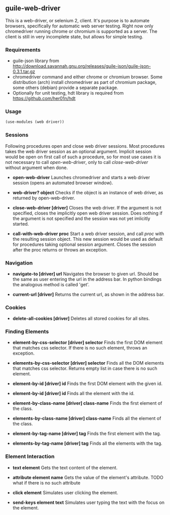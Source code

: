 ## guile-web-driver

This is a web-driver, or selenium 2, client.
It's purpose is to automate browsers, specifically for automatic web server testing.
Right now only chromedriver running chrome or chromium is supported as a server.
The client is still in very incomplete state, but allows for simple testing.

### Requirements

- guile-json library from http://download.savannah.gnu.org/releases/guile-json/guile-json-0.3.1.tar.gz
- chromedriver command and either chrome or chromium browser.
  Some distribution (arch) install chromedriver as part of chromium package, 
  some others (debian) provide a separate package.
- Optionally for unit testing, hdt library is required from https://github.com/her01n/hdt

### Usage

```guile
(use-modules (web driver))
```

### Sessions

Following procedures open and close web driver sessions.
Most procedures takes the web driver session as an optional argument.
Implicit session would be open on first call of such a procedure,
so for most use cases it is not necessary to call *open-web-driver*,
only to call *close-web-driver* without argument when done.

- **open-web-driver**
  Launches chromedriver and starts a web driver session (opens an automated browser window).

- **web-driver? object**
  Checks if the object is an instance of web driver, as returned by open-web-driver.

- **close-web-driver [driver]**
  Closes the web driver.
  If the argument is not specified, closes the implicitly open web driver session.
  Does nothing if the argument is not specified and the session was not yet imlicitly started.

- **call-with-web-driver proc**
  Start a web driver session, and call *proc* with the resulting session object.
  This new session would be used as default for procedures taking optional session argument.
  Closes the session after the proc returns or throws an exception.

### Navigation

- **navigate-to [driver] url**
  Navigates the browser to given url.
  Should be the same as user entering the url in the address bar.
  In python bindings the analogous method is called 'get'.

- **current-url [driver]**
  Returns the current url, as shown in the address bar.

### Cookies

- **delete-all-cookies [driver]**
  Deletes all stored cookies for all sites.

### Finding Elements

- **element-by-css-selector [driver] selector**
  Finds the first DOM element that matches css selector.
  If there is no such element, throws an exception.

- **elements-by-css-selector [driver] selector**
  Finds all the DOM elements that matches css selector.
  Returns empty list in case there is no such element.

- **element-by-id [driver] id**
  Finds the first DOM element with the given id.

- **element-by-id [driver] id**
  Finds all the element with the id.

- **element-by-class-name [driver] class-name**
  Finds the first element of the class.

- **elements-by-class-name [driver] class-name**
  Finds all the element of the class.

- **element-by-tag-name [driver] tag**
  Finds the first element with the tag.

- **elements-by-tag-name [driver] tag**
  Finds all the elements with the tag.

### Element Interaction

- **text element**
  Gets the text content of the element.

- **attribute element name**
  Gets the value of the element's attribute.
  TODO what if there is no such attribute

- **click element**
  Simulates user clicking the element.

- **send-keys element text**
  Simulates user typing the text with the focus on the element.


